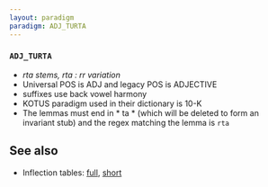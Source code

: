 ```yaml
---
layout: paradigm
paradigm: ADJ_TURTA
---
```

### ` ADJ_TURTA `

* _rta stems, rta : rr variation_
* Universal POS is ADJ and legacy POS is ADJECTIVE
* suffixes use back vowel harmony
* KOTUS paradigm used in their dictionary is 10-K
* The lemmas must end in * ta * (which will be deleted to form an invariant stub) and the regex matching the lemma is ` rta `

## See also

* Inflection tables: [full](gen/T/turta.html), [short](gen/T/turta_wikt.html)

